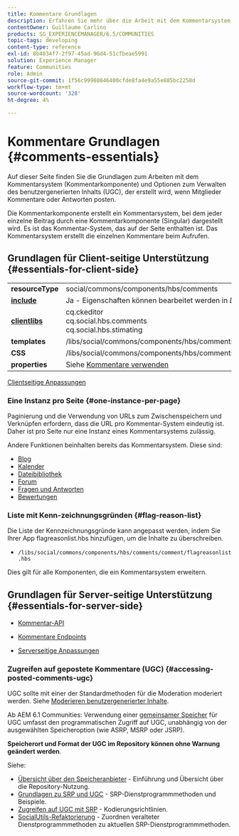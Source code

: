 ```yaml
---
title: Kommentare Grundlagen
description: Erfahren Sie mehr über die Arbeit mit dem Kommentarsystem (Komponente Kommentare) und die Verwaltung des benutzergenerierten Inhalts (UGC) in Community-Mitgliedern-Beiträgen.
contentOwner: Guillaume Carlino
products: SG_EXPERIENCEMANAGER/6.5/COMMUNITIES
topic-tags: developing
content-type: reference
exl-id: 8b4034f7-2f97-45ad-96d4-51cfbeae5991
solution: Experience Manager
feature: Communities
role: Admin
source-git-commit: 1f56c99980846400cfde8fa4e9a55e885bc2258d
workflow-type: tm+mt
source-wordcount: '328'
ht-degree: 4%

---
```


# Kommentare Grundlagen {#comments-essentials}

Auf dieser Seite finden Sie die Grundlagen zum Arbeiten mit dem Kommentarsystem (Kommentarkomponente) und Optionen zum Verwalten des benutzergenerierten Inhalts (UGC), der erstellt wird, wenn Mitglieder Kommentare oder Antworten posten.

Die Kommentarkomponente erstellt ein Kommentarsystem, bei dem jeder einzelne Beitrag durch eine Kommentarkomponente (Singular) dargestellt wird. Es ist das Kommentar-System, das auf der Seite enthalten ist. Das Kommentarsystem erstellt die einzelnen Kommentare beim Aufrufen.

## Grundlagen für Client-seitige Unterstützung {#essentials-for-client-side}

<table>
 <tbody>
  <tr>
   <td> <strong>resourceType</strong></td>
   <td> social/commons/components/hbs/comments</td>
  </tr>
  <tr>
   <td> <a href="scf.md#add-or-include-a-communities-component"><strong>include</strong></a></td>
   <td>Ja - Eigenschaften können bearbeitet werden in <i>Design </i>mode</td>
  </tr>
  <tr>
   <td> <a href="client-customize.md#clientlibs-for-scf"><strong>clientlibs</strong></a></td>
   <td>cq.ckeditor<br /> cq.social.hbs.comments<br /> cq.social.hbs.stimating</td>
  </tr>
  <tr>
   <td> <strong>templates</strong></td>
   <td> /libs/social/commons/components/hbs/comments/comments.hbs<br /> </td>
  </tr>
  <tr>
   <td> <strong>CSS</strong></td>
   <td> /libs/social/commons/components/hbs/comments/clientlibs/commentsystem.css</td>
  </tr>
  <tr>
   <td><strong> properties</strong></td>
   <td> Siehe <a href="comments.md">Kommentare verwenden</a></td>
  </tr>
 </tbody>
</table>

[Clientseitige Anpassungen](client-customize.md)

### Eine Instanz pro Seite {#one-instance-per-page}

Paginierung und die Verwendung von URLs zum Zwischenspeichern und Verknüpfen erfordern, dass die URL pro Kommentar-System eindeutig ist. Daher ist pro Seite nur eine Instanz eines Kommentarsystems zulässig.

Andere Funktionen beinhalten bereits das Kommentarsystem. Diese sind:

* [Blog](blog-developer-basics.md)
* [Kalender](calendar-basics-for-developers.md)
* [Dateibibliothek](essentials-file-library.md)
* [Forum](essentials-forum.md)
* [Fragen und Antworten](qna-essentials.md)
* [Bewertungen](reviews-basics.md)

### Liste mit Kenn-zeichnungsgründen {#flag-reason-list}

Die Liste der Kennzeichnungsgründe kann angepasst werden, indem Sie Ihrer App flagreasonlist.hbs hinzufügen, um die Inhalte zu überschreiben.

* `/libs/social/commons/components/hbs/comments/comment/flagreasonlist.hbs`

Dies gilt für alle Komponenten, die ein Kommentarsystem erweitern.

## Grundlagen für Server-seitige Unterstützung {#essentials-for-server-side}

* [Kommentar-API](https://developer.adobe.com/experience-manager/reference-materials/6-5/javadoc/com/adobe/cq/social/commons/comments/api/package-summary.html)

* [Kommentare Endpoints](https://developer.adobe.com/experience-manager/reference-materials/6-5/javadoc/com/adobe/cq/social/commons/comments/endpoints/package-summary.html)

* [Serverseitige Anpassungen](server-customize.md)

### Zugreifen auf gepostete Kommentare (UGC) {#accessing-posted-comments-ugc}

UGC sollte mit einer der Standardmethoden für die Moderation moderiert werden.
Siehe [Moderieren benutzergenerierter Inhalte](moderate-ugc.md).

Ab AEM 6.1 Communities: Verwendung einer [gemeinsamer Speicher](working-with-srp.md) für UGC umfasst den programmatischen Zugriff auf UGC, unabhängig von der ausgewählten Speicheroption (wie ASRP, MSRP oder JSRP).

**Speicherort und Format der UGC im Repository können ohne Warnung geändert werden**.

Siehe:

* [Übersicht über den Speicheranbieter](srp.md) - Einführung und Übersicht über die Repository-Nutzung.
* [Grundlagen zu SRP und UGC](srp-and-ugc.md) - SRP-Dienstprogrammmethoden und Beispiele.
* [Zugreifen auf UGC mit SRP](accessing-ugc-with-srp.md) - Kodierungsrichtlinien.
* [SocialUtils-Refaktorierung](socialutils.md) - Zuordnen veralteter Dienstprogrammmethoden zu aktuellen SRP-Dienstprogrammmethoden.

